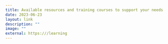 ```yaml
---
title: Available resources and training courses to support your needs
date: 2023-06-23
layout: link
description: ""
image: ""
external: https:///learning
---
```

